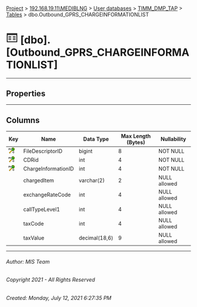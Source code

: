 #### 

[Project](../../../../index.md) > [192.168.19.11\\MEDIBLNG](../../../index.md) > [User databases](../../index.md) > [TIMM_DMP_TAP](../index.md) > [Tables](Tables.md) > dbo.Outbound_GPRS_CHARGEINFORMATIONLIST

# ![Tables](../../../../Images/Table32.png) [dbo].[Outbound_GPRS_CHARGEINFORMATIONLIST]

---

## <a name="#properties"></a>Properties



---

## <a name="#columns"></a>Columns

| Key | Name | Data Type | Max Length (Bytes) | Nullability |
|---|---|---|---|---|
| [![Cluster Primary Key PK_Outbound_GPRS_CHARGEINFORMATIONLIST: FileDescriptorID\CDRid\ChargeInformationID](../../../../Images/pkcluster.png)](#indexes) | FileDescriptorID | bigint | 8 | NOT NULL |
| [![Cluster Primary Key PK_Outbound_GPRS_CHARGEINFORMATIONLIST: FileDescriptorID\CDRid\ChargeInformationID](../../../../Images/pkcluster.png)](#indexes) | CDRid | int | 4 | NOT NULL |
| [![Cluster Primary Key PK_Outbound_GPRS_CHARGEINFORMATIONLIST: FileDescriptorID\CDRid\ChargeInformationID](../../../../Images/pkcluster.png)](#indexes) | ChargeInformationID | int | 4 | NOT NULL |
|  | chargedItem | varchar(2) | 2 | NULL allowed |
|  | exchangeRateCode | int | 4 | NULL allowed |
|  | callTypeLevel1 | int | 4 | NULL allowed |
|  | taxCode | int | 4 | NULL allowed |
|  | taxValue | decimal(18,6) | 9 | NULL allowed |


---

###### Author:  MIS Team

###### Copyright 2021 - All Rights Reserved

###### Created: Monday, July 12, 2021 6:27:35 PM


